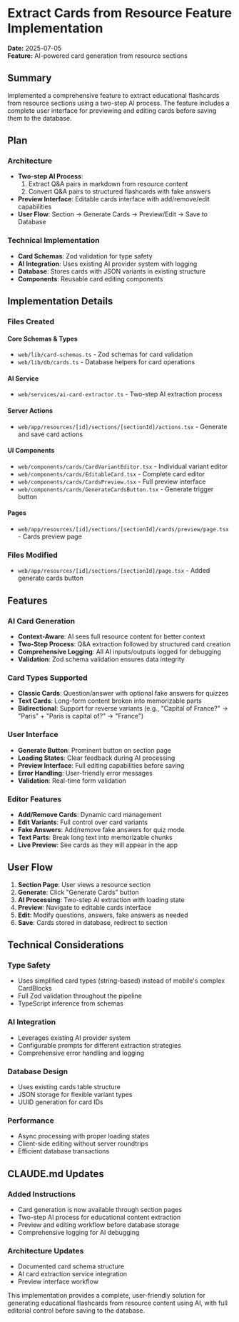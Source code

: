 # Extract Cards from Resource Feature Implementation
**Date:** 2025-07-05  
**Feature:** AI-powered card generation from resource sections

## Summary

Implemented a comprehensive feature to extract educational flashcards from resource sections using a two-step AI process. The feature includes a complete user interface for previewing and editing cards before saving them to the database.

## Plan

### Architecture
- **Two-step AI Process**: 
  1. Extract Q&A pairs in markdown from resource content
  2. Convert Q&A pairs to structured flashcards with fake answers
- **Preview Interface**: Editable cards interface with add/remove/edit capabilities
- **User Flow**: Section → Generate Cards → Preview/Edit → Save to Database

### Technical Implementation
- **Card Schemas**: Zod validation for type safety
- **AI Integration**: Uses existing AI provider system with logging
- **Database**: Stores cards with JSON variants in existing structure
- **Components**: Reusable card editing components

## Implementation Details

### Files Created

#### Core Schemas & Types
- `web/lib/card-schemas.ts` - Zod schemas for card validation
- `web/lib/db/cards.ts` - Database helpers for card operations

#### AI Service
- `web/services/ai-card-extractor.ts` - Two-step AI extraction process

#### Server Actions
- `web/app/resources/[id]/sections/[sectionId]/actions.tsx` - Generate and save card actions

#### UI Components
- `web/components/cards/CardVariantEditor.tsx` - Individual variant editor
- `web/components/cards/EditableCard.tsx` - Complete card editor
- `web/components/cards/CardsPreview.tsx` - Full preview interface
- `web/components/cards/GenerateCardsButton.tsx` - Generate trigger button

#### Pages
- `web/app/resources/[id]/sections/[sectionId]/cards/preview/page.tsx` - Cards preview page

### Files Modified
- `web/app/resources/[id]/sections/[sectionId]/page.tsx` - Added generate cards button

## Features

### AI Card Generation
- **Context-Aware**: AI sees full resource content for better context
- **Two-Step Process**: Q&A extraction followed by structured card creation
- **Comprehensive Logging**: All AI inputs/outputs logged for debugging
- **Validation**: Zod schema validation ensures data integrity

### Card Types Supported
- **Classic Cards**: Question/answer with optional fake answers for quizzes
- **Text Cards**: Long-form content broken into memorizable parts
- **Bidirectional**: Support for reverse variants (e.g., "Capital of France?" → "Paris" + "Paris is capital of?" → "France")

### User Interface
- **Generate Button**: Prominent button on section page
- **Loading States**: Clear feedback during AI processing
- **Preview Interface**: Full editing capabilities before saving
- **Error Handling**: User-friendly error messages
- **Validation**: Real-time form validation

### Editor Features
- **Add/Remove Cards**: Dynamic card management
- **Edit Variants**: Full control over card variants
- **Fake Answers**: Add/remove fake answers for quiz mode
- **Text Parts**: Break long text into memorizable chunks
- **Live Preview**: See cards as they will appear in the app

## User Flow

1. **Section Page**: User views a resource section
2. **Generate**: Click "Generate Cards" button
3. **AI Processing**: Two-step AI extraction with loading state
4. **Preview**: Navigate to editable cards interface
5. **Edit**: Modify questions, answers, fake answers as needed
6. **Save**: Cards stored in database, redirect to section

## Technical Considerations

### Type Safety
- Uses simplified card types (string-based) instead of mobile's complex CardBlocks
- Full Zod validation throughout the pipeline
- TypeScript inference from schemas

### AI Integration
- Leverages existing AI provider system
- Configurable prompts for different extraction strategies
- Comprehensive error handling and logging

### Database Design
- Uses existing cards table structure
- JSON storage for flexible variant types
- UUID generation for card IDs

### Performance
- Async processing with proper loading states
- Client-side editing without server roundtrips
- Efficient database transactions

## CLAUDE.md Updates

### Added Instructions
- Card generation is now available through section pages
- Two-step AI process for educational content extraction
- Preview and editing workflow before database storage
- Comprehensive logging for AI debugging

### Architecture Updates
- Documented card schema structure
- AI card extraction service integration
- Preview interface workflow

This implementation provides a complete, user-friendly solution for generating educational flashcards from resource content using AI, with full editorial control before saving to the database.